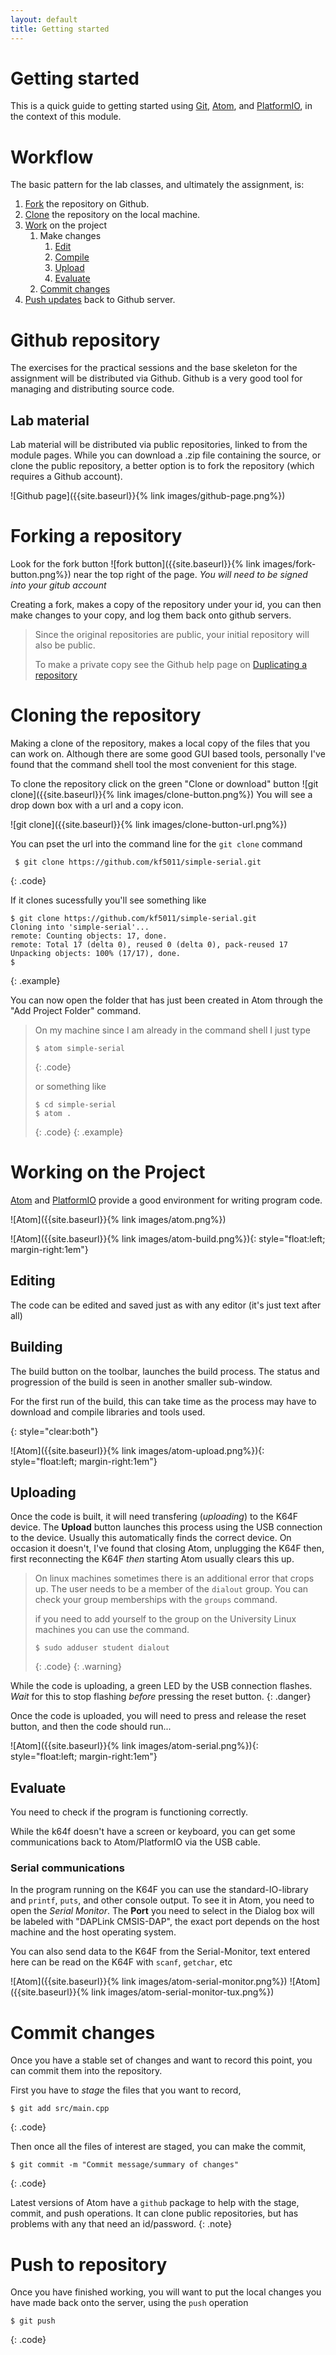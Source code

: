 ```yaml
---
layout: default
title: Getting started
---
```

# Getting started
This is a quick guide to getting started using [Git](https://github.com), [Atom](https://atom.io), and [PlatformIO](http://platformio.org), in the context of this module.

# Workflow
The basic pattern for the lab classes, and ultimately the assignment, is:

 1. [Fork](#forking-a-repository) the repository on Github.
 2. [Clone](#cloning-the-repository) the repository on the local machine.
 3. [Work](#working-on-the-project) on the project
    1. Make changes
       1. [Edit](#editing)
       2. [Compile](#building)
       3. [Upload](#uploading)
       4. [Evaluate](#evaluate)
    2. [Commit changes](#commit-changes)
 5. [Push updates](#push-to-repository) back to Github server.

# Github repository
The exercises for the practical sessions and the base skeleton for the assignment will be distributed via Github.  Github is a very good tool for managing and distributing source code.

## Lab material
Lab material will be distributed via public repositories, linked to from the module pages.  While you can download a .zip file containing the source, or clone the public repository, a better option is to fork the repository (which requires a Github account).

![Github page]({{site.baseurl}}{% link images/github-page.png%})

# Forking a repository
Look for the fork button ![fork button]({{site.baseurl}}{% link images/fork-button.png%}) near the top right of the page.  _You will need to be signed into your gitub account_

Creating a fork, makes a copy of the repository under your id, you can then make changes to your copy, and log them back onto github servers.

 > Since the original repositories are public, your initial repository
 > will also be public.
 >
 > To make a private copy see the Github help page on
 > [Duplicating a repository](https://help.github.com/articles/duplicating-a-repository/)

# Cloning the repository
Making a clone of the repository, makes a local copy of the files that you can work on.  Although there are some good GUI based tools, personally I've found that the command shell tool the most convenient for this stage.

To clone the repository click on the green "Clone or download" button
![git clone]({{site.baseurl}}{% link images/clone-button.png%})  You will see a drop down box with a url and a copy icon.

![git clone]({{site.baseurl}}{% link images/clone-button-url.png%})

You can pset the url into the command line for the `git clone` command

   ```shell_session
    $ git clone https://github.com/kf5011/simple-serial.git
   ```
   {: .code}

If it clones sucessfully you'll see something like

   ```shell_session
   $ git clone https://github.com/kf5011/simple-serial.git
   Cloning into 'simple-serial'...
   remote: Counting objects: 17, done.
   remote: Total 17 (delta 0), reused 0 (delta 0), pack-reused 17
   Unpacking objects: 100% (17/17), done.
   $
   ```
   {: .example}

You can now open the folder that has just been created in Atom through the "Add Project Folder" command.

> On my machine since I am already in the command shell I
> just type
>   ```shell_session
>   $ atom simple-serial
>   ```
>   {:  .code}
>
> or something like
>   ```shell_session
>   $ cd simple-serial
>   $ atom .
>   ```
>   {:  .code}
{:  .example}

# Working on the Project
[Atom](https://atom.io) and [PlatformIO](http://platformio.org/) provide a good environment for writing program code.

![Atom]({{site.baseurl}}{% link images/atom.png%})

![Atom]({{site.baseurl}}{% link images/atom-build.png%}){: style="float:left; margin-right:1em"}
## Editing
The code can be edited and saved just as with any editor (it's just text after all)

## Building
The build button on the toolbar, launches the build process.  The status and progression of the build is seen in another smaller sub-window.

For the first run of the build, this can take time as the process may have to download and compile libraries and tools used.

{: style="clear:both"}

![Atom]({{site.baseurl}}{% link images/atom-upload.png%}){: style="float:left; margin-right:1em"}
## Uploading
Once the code is built, it will need transfering (*uploading*) to the K64F device.  The **Upload** button launches this process using the USB connection to the device.  Usually this automatically finds the correct device.  On occasion it doesn't, I've found that closing Atom, unplugging the K64F then, first reconnecting the K64F _then_ starting Atom usually clears this up.

> On linux machines sometimes there is an additional error that crops up.  The user needs to be a member of the `dialout` group.  You can check your group memberships with the `groups` command.
>
> if you need to add yourself to the group on the University Linux machines you can use the command.
>    ```shell_session
>    $ sudo adduser student dialout
>    ```
>    {:  .code}
{:  .warning}

While the code is uploading, a green LED by the USB connection flashes.  
*Wait* for this to stop flashing _before_ pressing the reset button.
{: .danger}

Once the code is uploaded, you will need to press and release the reset button, and then the code should run...

![Atom]({{site.baseurl}}{% link images/atom-serial.png%}){: style="float:left; margin-right:1em"}
## Evaluate
You need to check if the program is functioning correctly.

While the k64f doesn't have a screen or keyboard, you can get some communications back to Atom/PlatformIO via the USB cable.

### Serial communications
In the program running on the K64F you can use the standard-IO-library and `printf`, `puts`, and other console output.  To see it in Atom, you need to open the _Serial Monitor_.  The **Port** you need to select in the Dialog box will be labeled with "DAPLink CMSIS-DAP", the exact port depends on the host machine and the host operating system.

You can also send data to the K64F from the Serial-Monitor, text entered here can be read on the K64F with `scanf`, `getchar`, etc

![Atom]({{site.baseurl}}{% link images/atom-serial-monitor.png%})
![Atom]({{site.baseurl}}{% link images/atom-serial-monitor-tux.png%})


# Commit changes
Once you have a stable set of changes and want to record this point, you can commit them into the repository.

First you have to _stage_ the files that you want to record,

   ```shell_session
   $ git add src/main.cpp
   ```
   {:  .code}

Then once all the files of interest are staged, you can make the commit,

   ```shell_session
   $ git commit -m "Commit message/summary of changes"
   ```
   {:  .code}

   Latest versions of Atom have a `github` package to help with the stage, commit, and push operations.  It can clone public repositories, but has problems with any that need an id/password.
   {:  .note}

# Push to repository
Once you have finished working, you will want to put the local changes you have made back onto the server, using the `push` operation
   ```shell_session
   $ git push
   ```
   {:  .code}
